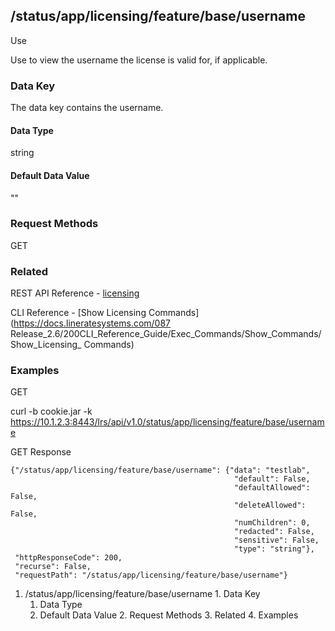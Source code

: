 ## /status/app/licensing/feature/base/username

Use

Use to view the username the license is valid for, if applicable.

### Data Key

The data key contains the username.

#### Data Type

string

#### Default Data Value

""

### Request Methods

GET

### Related

REST API Reference -
[licensing](/087Release_2.6/250REST_API_Reference_Guide/config/licensing)

CLI Reference - [Show Licensing Commands](https://docs.lineratesystems.com/087
Release_2.6/200CLI_Reference_Guide/Exec_Commands/Show_Commands/Show_Licensing_
Commands)

### Examples

GET

curl -b cookie.jar -k
https://10.1.2.3:8443/lrs/api/v1.0/status/app/licensing/feature/base/username

GET Response

    
    
    {"/status/app/licensing/feature/base/username": {"data": "testlab",
                                                      "default": False,
                                                      "defaultAllowed": False,
                                                      "deleteAllowed": False,
                                                      "numChildren": 0,
                                                      "redacted": False,
                                                      "sensitive": False,
                                                      "type": "string"},
     "httpResponseCode": 200,
     "recurse": False,
     "requestPath": "/status/app/licensing/feature/base/username"}
    

  1. /status/app/licensing/feature/base/username
    1. Data Key
      1. Data Type
      2. Default Data Value
    2. Request Methods
    3. Related
    4. Examples

